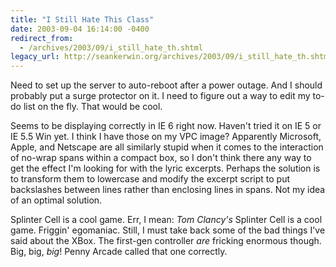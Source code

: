 ```yaml
---
title: "I Still Hate This Class"
date: 2003-09-04 16:14:00 -0400
redirect_from:
  - /archives/2003/09/i_still_hate_th.shtml
legacy_url: http://seankerwin.org/archives/2003/09/i_still_hate_th.shtml
---
```

<p>Need to set up the server to auto-reboot after a power outage.  And I should probably put a surge protector on it.  I need to figure out a way to edit my to-do list on the fly.  That would be cool.</p>

<p>Seems to be displaying correctly in IE 6 right now.  Haven't tried it on IE 5 or IE 5.5 Win yet.  I think I have those on my VPC image?  Apparently Microsoft, Apple, and Netscape are all similarly stupid when it comes to the interaction of no-wrap spans within a compact box, so I don't think there any way to get the effect I'm looking for with the lyric excerpts.  Perhaps the solution is to transform them to lowercase and modify the excerpt script to put backslashes between lines rather than enclosing lines in spans.  Not my idea of an optimal solution.</p>

<p>Splinter Cell is a cool game.  Err, I mean: <i>Tom Clancy's</i> Splinter Cell is a cool game.  Friggin' egomaniac.  Still, I must take back some of the bad things I've said about the XBox.  The first-gen controller <i>are</i> fricking enormous though.  Big, big, <i>big</i>!  Penny Arcade called that one correctly.</p>

